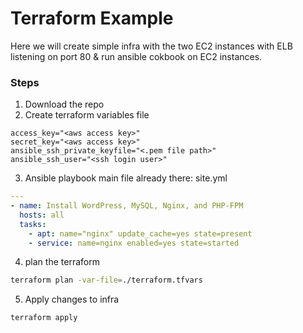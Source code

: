 # Terraform Example
Here we will create simple infra with the two EC2 instances with ELB listening on port 80 & run ansible cokbook on EC2 instances.

### Steps
1. Download the repo
2. Create terraform variables file
```
access_key="<aws access key>"
secret_key="<aws access key>"
ansible_ssh_private_keyfile="<.pem file path>"
ansible_ssh_user="<ssh login user>"
```

3. Ansible playbook main file already there: site.yml
```yaml
---
- name: Install WordPress, MySQL, Nginx, and PHP-FPM
  hosts: all
  tasks:
    - apt: name="nginx" update_cache=yes state=present
    - service: name=nginx enabled=yes state=started
```
4. plan the terraform
```sh
terraform plan -var-file=./terraform.tfvars
```
5. Apply changes to infra
```sh
terraform apply
```